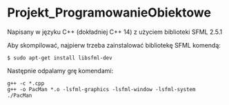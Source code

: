 # Projekt_ProgramowanieObiektowe

Napisany w języku C++ (dokładniej C++ 14) z użyciem biblioteki SFML 2.5.1

Aby skompilować, najpierw trzeba zainstalować bibliotekę SFML komendą:
```
$ sudo apt-get install libsfml-dev
```
Następnie odpalamy grę komendami:
```
g++ -c *.cpp
g++ -o PacMan *.o -lsfml-graphics -lsfml-window -lsfml-system
./PacMan
```
